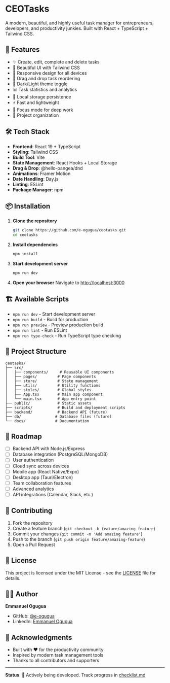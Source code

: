 # CEOTasks

A modern, beautiful, and highly useful task manager for entrepreneurs, developers, and productivity junkies. Built with React + TypeScript + Tailwind CSS.

## 🚀 Features

- ✨ Create, edit, complete and delete tasks
- 🎨 Beautiful UI with Tailwind CSS
- 📱 Responsive design for all devices
- 🔄 Drag and drop task reordering
- 🌙 Dark/Light theme toggle
- 📊 Task statistics and analytics
- 💾 Local storage persistence
- ⚡ Fast and lightweight
- 🎯 Focus mode for deep work
- 📅 Project organization

## 🛠️ Tech Stack

- **Frontend**: React 19 + TypeScript
- **Styling**: Tailwind CSS
- **Build Tool**: Vite
- **State Management**: React Hooks + Local Storage
- **Drag & Drop**: @hello-pangea/dnd
- **Animations**: Framer Motion
- **Date Handling**: Day.js
- **Linting**: ESLint
- **Package Manager**: npm

## 📦 Installation

1. **Clone the repository**
   ```bash
   git clone https://github.com/e-ogugua/ceotasks.git
   cd ceotasks
   ```

2. **Install dependencies**
   ```bash
   npm install
   ```

3. **Start development server**
   ```bash
   npm run dev
   ```

4. **Open your browser**
   Navigate to [http://localhost:3000](http://localhost:3000)

## 🏗️ Available Scripts

- `npm run dev` - Start development server
- `npm run build` - Build for production
- `npm run preview` - Preview production build
- `npm run lint` - Run ESLint
- `npm run type-check` - Run TypeScript type checking

## 📁 Project Structure

```
ceotasks/
├── src/
│   ├── components/     # Reusable UI components
│   ├── pages/         # Page components
│   ├── store/         # State management
│   ├── utils/         # Utility functions
│   ├── styles/        # Global styles
│   ├── App.tsx        # Main app component
│   └── main.tsx       # App entry point
├── public/            # Static assets
├── scripts/           # Build and deployment scripts
├── backend/           # Backend API (future)
├── db/               # Database files (future)
└── docs/             # Documentation
```

## 🎯 Roadmap

- [ ] Backend API with Node.js/Express
- [ ] Database integration (PostgreSQL/MongoDB)
- [ ] User authentication
- [ ] Cloud sync across devices
- [ ] Mobile app (React Native/Expo)
- [ ] Desktop app (Tauri/Electron)
- [ ] Team collaboration features
- [ ] Advanced analytics
- [ ] API integrations (Calendar, Slack, etc.)

## 🤝 Contributing

1. Fork the repository
2. Create a feature branch (`git checkout -b feature/amazing-feature`)
3. Commit your changes (`git commit -m 'Add amazing feature'`)
4. Push to the branch (`git push origin feature/amazing-feature`)
5. Open a Pull Request

## 📄 License

This project is licensed under the MIT License - see the [LICENSE](LICENSE) file for details.

## 👨‍💻 Author

**Emmanuel Ogugua**
- GitHub: [@e-ogugua](https://github.com/e-ogugua)
- LinkedIn: [Emmanuel Ogugua](https://linkedin.com/in/emmanuel-ogugua)

## 🙏 Acknowledgments

- Built with ❤️ for the productivity community
- Inspired by modern task management tools
- Thanks to all contributors and supporters

---

**Status**: 🚧 Actively being developed. Track progress in [checklist.md](./checklist.md)
